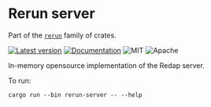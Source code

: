 # Rerun server

Part of the [`rerun`](https://github.com/rerun-io/rerun) family of crates.

[![Latest version](https://img.shields.io/crates/v/redap_server.svg)](https://crates.io/crates/redap_server?speculative-link)
[![Documentation](https://docs.rs/redap_server/badge.svg)](https://docs.rs/redap_server?speculative-link)
![MIT](https://img.shields.io/badge/license-MIT-blue.svg)
![Apache](https://img.shields.io/badge/license-Apache-blue.svg)

In-memory opensource implementation of the Redap server.

To run:

```
cargo run --bin rerun-server -- --help
```
